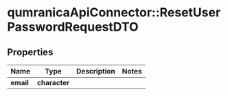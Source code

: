 # qumranicaApiConnector::ResetUserPasswordRequestDTO

## Properties
Name | Type | Description | Notes
------------ | ------------- | ------------- | -------------
**email** | **character** |  | 


